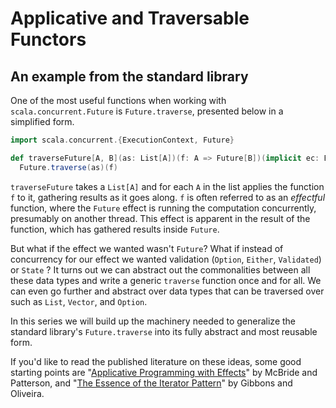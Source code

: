 # Applicative and Traversable Functors

## An example from the standard library

One of the most useful functions when working with `scala.concurrent.Future` is `Future.traverse`, presented below
in a simplified form.

```scala mdoc:silent
import scala.concurrent.{ExecutionContext, Future}

def traverseFuture[A, B](as: List[A])(f: A => Future[B])(implicit ec: ExecutionContext): Future[List[B]] =
  Future.traverse(as)(f)
```

`traverseFuture` takes a `List[A]` and for each `A` in the list applies the function `f` to it, gathering results
as it goes along. `f` is often referred to as an *effectful* function, where the `Future` effect is running the computation
concurrently, presumably on another thread. This effect is apparent in the result of the function, which has
gathered results inside `Future`.

But what if the effect we wanted wasn't `Future`? What if instead of concurrency for our effect we wanted validation
(`Option`, `Either`, `Validated`) or `State` ? It turns out we can abstract out the commonalities between all these
data types and write a generic `traverse` function once and for all. We can even go further and abstract over data
types that can be traversed over such as `List`, `Vector`, and `Option`.

In this series we will build up the machinery needed to generalize the standard library's `Future.traverse` into
its fully abstract and most reusable form.

If you'd like to read the published literature on these ideas, some good starting points are
"[Applicative Programming with Effects][applicativeProgramming]" by McBride and Patterson, and
"[The Essence of the Iterator Pattern][iterator]" by Gibbons and Oliveira.

[applicativeProgramming]: http://www.staff.city.ac.uk/~ross/papers/Applicative.html "Applicative Programming with Effects"
[iterator]: https://www.cs.ox.ac.uk/jeremy.gibbons/publications/iterator.pdf "The Essence of the Iterator Pattern"
